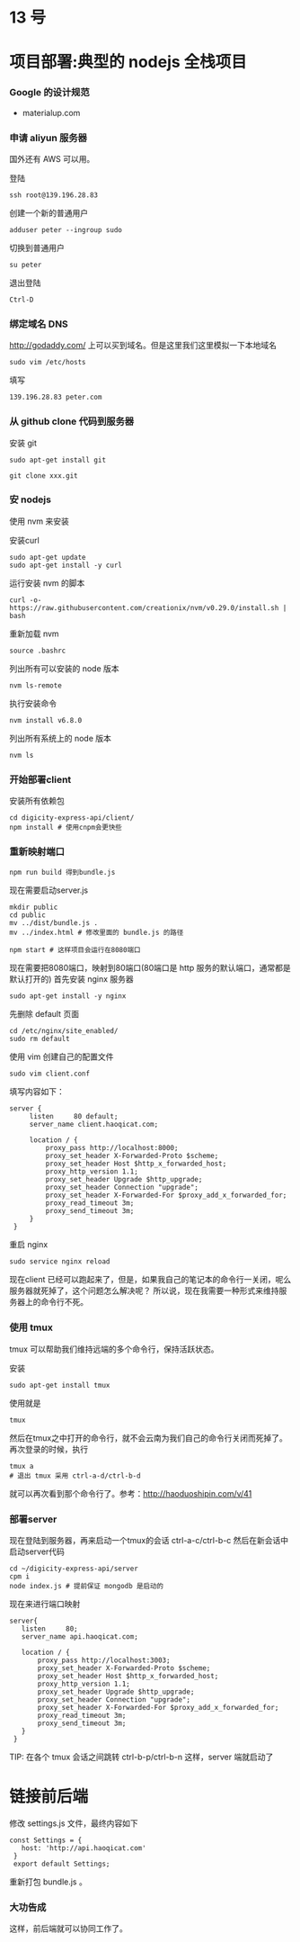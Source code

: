 # 13 号
# 项目部署:典型的 nodejs 全栈项目

### Google 的设计规范
- materialup.com
### 申请 aliyun 服务器
国外还有 AWS 可以用。

登陆
```
ssh root@139.196.28.83
```
创建一个新的普通用户
```
adduser peter --ingroup sudo
```

切换到普通用户
```
su peter
```
退出登陆
```
Ctrl-D
```
### 绑定域名  DNS
http://godaddy.com/ 上可以买到域名。但是这里我们这里模拟一下本地域名
```
sudo vim /etc/hosts
```
填写
```
139.196.28.83 peter.com
```
### 从 github clone 代码到服务器
安装 git
```
sudo apt-get install git
```
```
git clone xxx.git
```
### 安 nodejs
使用 nvm 来安装

安装curl
```
sudo apt-get update
sudo apt-get install -y curl
```
运行安装 nvm 的脚本
```
curl -o- https://raw.githubusercontent.com/creationix/nvm/v0.29.0/install.sh | bash
```
重新加载 nvm
```
source .bashrc
```
列出所有可以安装的 node 版本
```
nvm ls-remote
```
执行安装命令
```
nvm install v6.8.0
```
列出所有系统上的 node 版本
```
nvm ls
```
### 开始部署client
安装所有依赖包
```
cd digicity-express-api/client/
npm install # 使用cnpm会更快些
```
### 重新映射端口
```
npm run build 得到bundle.js
```
现在需要启动server.js
```
mkdir public
cd public
mv ../dist/bundle.js .
mv ../index.html # 修改里面的 bundle.js 的路径
```
```
npm start # 这样项目会运行在8080端口
```
现在需要把8080端口，映射到80端口(80端口是 http 服务的默认端口，通常都是默认打开的)
首先安装 nginx 服务器
```
sudo apt-get install -y nginx
```
先删除 default 页面
```
cd /etc/nginx/site_enabled/
sudo rm default
```
使用 vim 创建自己的配置文件
```
sudo vim client.conf
```
填写内容如下：
```
server {
     listen     80 default;
     server_name client.haoqicat.com;

     location / {
         proxy_pass http://localhost:8000;
         proxy_set_header X-Forwarded-Proto $scheme;
         proxy_set_header Host $http_x_forwarded_host;
         proxy_http_version 1.1;
         proxy_set_header Upgrade $http_upgrade;
         proxy_set_header Connection "upgrade";
         proxy_set_header X-Forwarded-For $proxy_add_x_forwarded_for;
         proxy_read_timeout 3m;
         proxy_send_timeout 3m;
     }
 }
```
重启 nginx
```
sudo service nginx reload
```
现在client 已经可以跑起来了，但是，如果我自己的笔记本的命令行一关闭，呢么服务器就死掉了，这个问题怎么解决呢？
所以说，现在我需要一种形式来维持服务器上的命令行不死。
### 使用 tmux
tmux 可以帮助我们维持远端的多个命令行，保持活跃状态。

安装
```
sudo apt-get install tmux
```
使用就是
```
tmux
```
然后在tmux之中打开的命令行，就不会云南为我们自己的命令行关闭而死掉了。
再次登录的时候，执行
```
tmux a
# 退出 tmux 采用 ctrl-a-d/ctrl-b-d
```
就可以再次看到那个命令行了。参考：http://haoduoshipin.com/v/41
### 部署server
现在登陆到服务器，再来启动一个tmux的会话
ctrl-a-c/ctrl-b-c
然后在新会话中启动server代码
```
cd ~/digicity-express-api/server
cpm i
node index.js # 提前保证 mongodb 是启动的
```
现在来进行端口映射
```
server{
   listen     80;
   server_name api.haoqicat.com;

   location / {
       proxy_pass http://localhost:3003;
       proxy_set_header X-Forwarded-Proto $scheme;
       proxy_set_header Host $http_x_forwarded_host;
       proxy_http_version 1.1;
       proxy_set_header Upgrade $http_upgrade;
       proxy_set_header Connection "upgrade";
       proxy_set_header X-Forwarded-For $proxy_add_x_forwarded_for;
       proxy_read_timeout 3m;
       proxy_send_timeout 3m;
   }
 }
```
TIP: 在各个 tmux 会话之间跳转
ctrl-b-p/ctrl-b-n
这样，server 端就启动了
# 链接前后端
修改 settings.js 文件，最终内容如下
```
const Settings = {
   host: 'http://api.haoqicat.com'
 }
 export default Settings;
```
重新打包 bundle.js 。
### 大功告成
这样，前后端就可以协同工作了。
